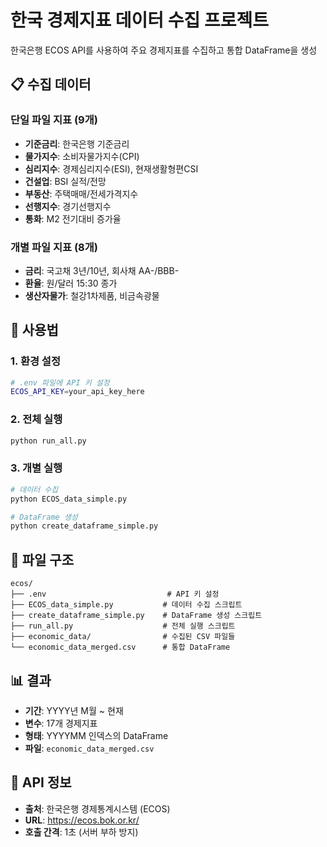 # 한국 경제지표 데이터 수집 프로젝트

한국은행 ECOS API를 사용하여 주요 경제지표를 수집하고 통합 DataFrame을 생성

## 📋 수집 데이터

### 단일 파일 지표 (9개)
- **기준금리**: 한국은행 기준금리
- **물가지수**: 소비자물가지수(CPI)
- **심리지수**: 경제심리지수(ESI), 현재생활형편CSI
- **건설업**: BSI 실적/전망
- **부동산**: 주택매매/전세가격지수
- **선행지수**: 경기선행지수
- **통화**: M2 전기대비 증가율

### 개별 파일 지표 (8개)
- **금리**: 국고채 3년/10년, 회사채 AA-/BBB-
- **환율**: 원/달러 15:30 종가
- **생산자물가**: 철강1차제품, 비금속광물

## 🚀 사용법

### 1. 환경 설정
```bash
# .env 파일에 API 키 설정
ECOS_API_KEY=your_api_key_here
```

### 2. 전체 실행
```bash
python run_all.py
```

### 3. 개별 실행
```bash
# 데이터 수집
python ECOS_data_simple.py

# DataFrame 생성
python create_dataframe_simple.py
```

## 📁 파일 구조

```
ecos/
├── .env                           # API 키 설정
├── ECOS_data_simple.py           # 데이터 수집 스크립트
├── create_dataframe_simple.py    # DataFrame 생성 스크립트
├── run_all.py                    # 전체 실행 스크립트
├── economic_data/                # 수집된 CSV 파일들
└── economic_data_merged.csv      # 통합 DataFrame
```

## 📊 결과

- **기간**: YYYY년 M월 ~ 현재
- **변수**: 17개 경제지표
- **형태**: YYYYMM 인덱스의 DataFrame
- **파일**: `economic_data_merged.csv`

## 🔗 API 정보

- **출처**: 한국은행 경제통계시스템 (ECOS)
- **URL**: https://ecos.bok.or.kr/
- **호출 간격**: 1초 (서버 부하 방지)